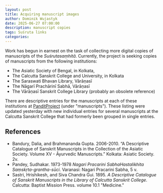 ```yaml
---
layout: post
title: Acquiring manuscript images
author: Dominik Wujastyk
date: 2025-06-27 07:00:00
description: manuscript copies
tags: Suśruta links
categories: 
---
```


Work has begun in earnest on the task of collecting more digital copies of manuscripts of the *Suśrutasaṃhitā*.  Currently, the project is seeking copies of manuscripts from the following institutions:

* The Asiatic Society of Bengal, in Kolkata, 
* The Calcutta Sanskrit College and University, in Kolkata
*  The Saraswati Bhavan Library, Vārāṇasī
* The Nāgarī Prachārinī Sabhā, Vārāṇasī
* The Vārāṇasī Sanskrit College Library (probably an obsolete reference)

There are descriptive entries for the manuscripts at each of these institutions at [PanditProject](https://panditproject.org/entity/42004/work) (under "manuscripts").   These listing were updated yesterday with new individual entries for several manuscripts at the Calcutta Sanskrit College that had formerly been grouped in single entries. 

##  References

* Bandury, Dalia, and Brahmananda Gupta. 2006-2010. “A Descriptive Catalogue of Sanskrit Manuscripts in the Collection of the Asiatic Society. Volume XV - Āyurvedic Manuscripts.” Kolkata: Asiatic Society. 2v.
* Pandey, Sudhakar. 1973-1978 *Nagari Pracarini SabhaHastalikhita Saṃskṛta-grantha-sūci*. Varanasi: Nagari Pracarini Sabha, 5 v.
* Sastri, Hrishikesh, and Siva Chandra Gui. 1895. *A Descriptive Catalogue of Sanskrit Manuscripts in the Library of Calcutta Sanskrit College*. Calcutta: Baptist Mission Press. volume 10.1 "Medicine."

